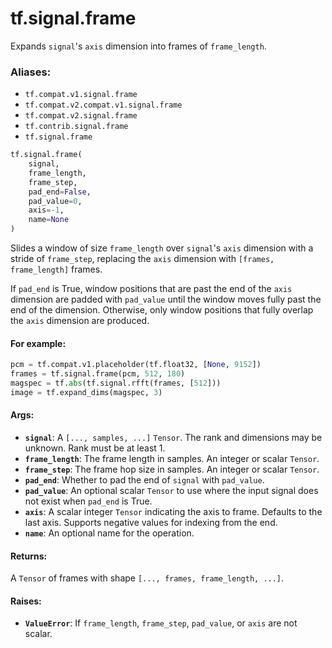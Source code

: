 <div itemscope itemtype="http://developers.google.com/ReferenceObject">
<meta itemprop="name" content="tf.signal.frame" />
<meta itemprop="path" content="Stable" />
</div>

# tf.signal.frame

Expands `signal`'s `axis` dimension into frames of `frame_length`.

### Aliases:

* `tf.compat.v1.signal.frame`
* `tf.compat.v2.compat.v1.signal.frame`
* `tf.compat.v2.signal.frame`
* `tf.contrib.signal.frame`
* `tf.signal.frame`

``` python
tf.signal.frame(
    signal,
    frame_length,
    frame_step,
    pad_end=False,
    pad_value=0,
    axis=-1,
    name=None
)
```

<!-- Placeholder for "Used in" -->

Slides a window of size `frame_length` over `signal`'s `axis` dimension
with a stride of `frame_step`, replacing the `axis` dimension with
`[frames, frame_length]` frames.

If `pad_end` is True, window positions that are past the end of the `axis`
dimension are padded with `pad_value` until the window moves fully past the
end of the dimension. Otherwise, only window positions that fully overlap the
`axis` dimension are produced.

#### For example:



```python
pcm = tf.compat.v1.placeholder(tf.float32, [None, 9152])
frames = tf.signal.frame(pcm, 512, 180)
magspec = tf.abs(tf.signal.rfft(frames, [512]))
image = tf.expand_dims(magspec, 3)
```

#### Args:


* <b>`signal`</b>: A `[..., samples, ...]` `Tensor`. The rank and dimensions
  may be unknown. Rank must be at least 1.
* <b>`frame_length`</b>: The frame length in samples. An integer or scalar `Tensor`.
* <b>`frame_step`</b>: The frame hop size in samples. An integer or scalar `Tensor`.
* <b>`pad_end`</b>: Whether to pad the end of `signal` with `pad_value`.
* <b>`pad_value`</b>: An optional scalar `Tensor` to use where the input signal
  does not exist when `pad_end` is True.
* <b>`axis`</b>: A scalar integer `Tensor` indicating the axis to frame. Defaults to
  the last axis. Supports negative values for indexing from the end.
* <b>`name`</b>: An optional name for the operation.


#### Returns:

A `Tensor` of frames with shape `[..., frames, frame_length, ...]`.



#### Raises:


* <b>`ValueError`</b>: If `frame_length`, `frame_step`, `pad_value`, or `axis` are not
  scalar.